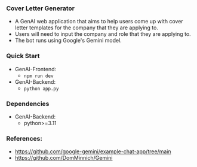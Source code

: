 ### Cover Letter Generator

- A GenAI web application that aims to help users come up with cover letter templates for the company that they are applying to. 
- Users will need to input the company and role that they are applying to.
- The bot runs using Google's Gemini model.

### Quick Start
- GenAI-Frontend:
  - `npm run dev`
- GenAI-Backend:
  - `python app.py`


### Dependencies
- GenAI-Backend:
  - python>=3.11

### References:
- https://github.com/google-gemini/example-chat-app/tree/main
- https://github.com/DomMinnich/Gemini